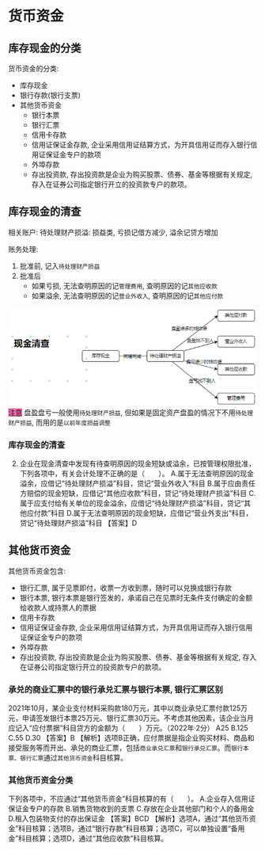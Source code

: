 # 货币资金

## 库存现金的分类
货币资金的分类:
- 库存现金
- 银行存款(银行支票)
- 其他货币资金
    - 银行本票
    - 银行汇票
    - 信用卡存款
    - 信用证保证金存款, 企业采用信用证结算方式，为开具信用证而存入银行信用证保证金专户的款项
    - 外埠存款
    - 存出投资款, 存出投资款是企业为购买股票、债券、基金等根据有关规定, 存入在证券公司指定银行开立的投资款专户的款项。

## 库存现金的清查

相关账户:
待处理财产损溢: 损益类, 亏损记借方减少, 溢余记贷方增加

账务处理:
1. 批准前, 记入`待处理财产损益`
2. 批准后
    - 如果亏损, 无法查明原因的记`管理费用`, 查明原因的记`其他应收款`
    - 如果溢余, 无法查明原因的记`营业外收入`, 查明原因的记`其他应付款`


![](./货币资金/1.png)
<font style="background: hotpink">注意</font>
盘盈盘亏一般使用`待处理财产损益`, 但如果是固定资产盘盈的情况下不用`待处理财产损益`, 而用的是`以前年度损益调整`


### 库存现金的清查


2. 企业在现金清查中发现有待查明原因的现金短缺或溢余，已按管理权限批准，下列各项中，有关会计处理不正确的是（　　）。
A.属于无法查明原因的现金溢余，应借记“待处理财产损溢”科目，贷记“营业外收入”科目
B.属于应由责任方赔偿的现金短缺，应借记“其他应收款”科目，贷记“待处理财产损溢”科目
C.属于应支付给有关单位的现金溢余，应借记“待处理财产损溢”科目，贷记“其他应付款”科目
D.属于无法查明原因的现金短缺，应借记“营业外支出”科目，贷记“待处理财产损溢”科目
【答案】D




## 其他货币资金
其他货币资金包含:
- 银行汇票, 属于见票即付，收票一方收到票，随时可以兑换成银行存款
- 银行本票, 银行本票是银行签发的，承诺自己在见票时无条件支付确定的金额给收款人或持票人的票据
- 信用卡存款
- 信用证保证金存款, 企业采用信用证结算方式，为开具信用证而存入银行信用证保证金专户的款项
- 外埠存款
- 存出投资款, 存出投资款是企业为购买股票、债券、基金等根据有关规定, 存入在证券公司指定银行开立的投资款专户的款项。



### 承兑的商业汇票中的银行承兑汇票与银行本票, 银行汇票区别

2021年10月，某企业支付材料采购款180万元，其中以商业承兑汇票付款125万元，申请签发银行本票25万元、银行汇票30万元。不考虑其他因素，该企业当月应记入“应付票据”科目贷方的金额为（　　）万元。（2022年·2分）
A25
B.125
C.55
D.30
【答案】B
【解析】选项B正确，应付票据是指企业购买材料、商品和接受服务等而开出、承兑的商业汇票，包括`商业承兑汇票`和`银行承兑汇票`。而`银行本票、银行汇票`通过`其他货币资金`科目核算。


### 其他货币资金分类
下列各项中，不应通过“其他货币资金”科目核算的有（　　）。
A.企业存入信用证保证金专户的存款
B.销售货物收到的支票
C.存放在企业其他部门和个人的备用金
D.租入包装物支付的存出保证金
【答案】BCD
【解析】选项A，通过“其他货币资金”科目核算；选项B，通过“银行存款”科目核算；选项C，可以单独设置“备用金”科目核算；选项D，通过“其他应收款”科目核算。

